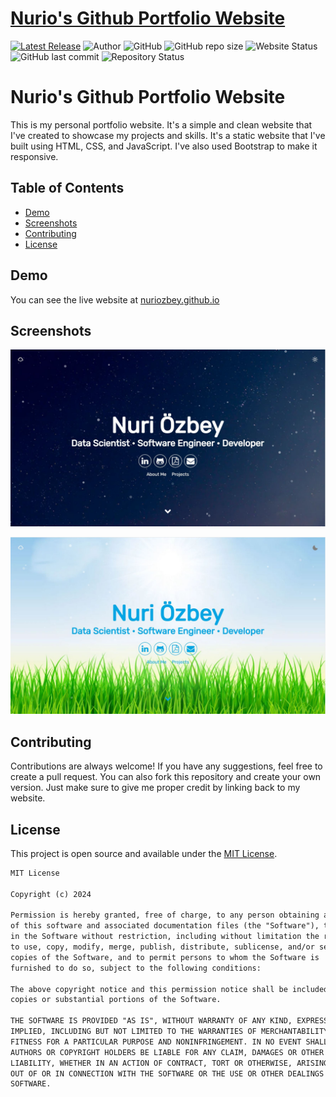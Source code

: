 # <a href="https://nuriozbey.github.io" target="_blank">Nurio's Github Portfolio Website</a>

[![Latest Release](https://img.shields.io/badge/Latest%20Release-07%20Feb%202024-orange.svg)](https://github.com/nuriozbey/nuriozbey.github.io/commit/master)
![Author](https://img.shields.io/badge/Author-Nuri%20Özbey-blue.svg)
![GitHub](https://img.shields.io/github/license/nuriozbey/nuriozbey.github.io)
![GitHub repo size](https://img.shields.io/github/repo-size/nuriozbey/nuriozbey.github.io)
![Website Status](https://img.shields.io/website?url=https%3A%2F%2Fnuriozbey.github.io)
![GitHub last commit](https://img.shields.io/github/last-commit/nuriozbey/nuriozbey.github.io)
![Repository Status](https://img.shields.io/badge/Repository%20Status-Active-brightgreen.svg)

# Nurio's Github Portfolio Website

This is my personal portfolio website. It's a simple and clean website that I've created to showcase my projects and skills. It's a static website that I've built using HTML, CSS, and JavaScript. I've also used Bootstrap to make it responsive.

## Table of Contents
- [Demo](#demo)
- [Screenshots](#screenshots)
- [Contributing](#contributing)
- [License](#license)

## Demo

You can see the live website at [nuriozbey.github.io](https://nuriozbey.github.io)

## Screenshots

![Home Page Dark](https://raw.githubusercontent.com/nuriozbey/nuriozbey.github.io/newui/assets/img/jpg/homepage-dark.JPG)

![Home Page Light](https://raw.githubusercontent.com/nuriozbey/nuriozbey.github.io/newui/assets/img/jpg/homepage-light.JPG)

## Contributing

Contributions are always welcome! If you have any suggestions, feel free to create a pull request. You can also fork this repository and create your own version. Just make sure to give me proper credit by linking back to my website.

## License

This project is open source and available under the [MIT License](LICENSE). 

```markdown
MIT License

Copyright (c) 2024

Permission is hereby granted, free of charge, to any person obtaining a copy
of this software and associated documentation files (the "Software"), to deal
in the Software without restriction, including without limitation the rights
to use, copy, modify, merge, publish, distribute, sublicense, and/or sell
copies of the Software, and to permit persons to whom the Software is
furnished to do so, subject to the following conditions:

The above copyright notice and this permission notice shall be included in all
copies or substantial portions of the Software.

THE SOFTWARE IS PROVIDED "AS IS", WITHOUT WARRANTY OF ANY KIND, EXPRESS OR
IMPLIED, INCLUDING BUT NOT LIMITED TO THE WARRANTIES OF MERCHANTABILITY,
FITNESS FOR A PARTICULAR PURPOSE AND NONINFRINGEMENT. IN NO EVENT SHALL THE
AUTHORS OR COPYRIGHT HOLDERS BE LIABLE FOR ANY CLAIM, DAMAGES OR OTHER
LIABILITY, WHETHER IN AN ACTION OF CONTRACT, TORT OR OTHERWISE, ARISING FROM,
OUT OF OR IN CONNECTION WITH THE SOFTWARE OR THE USE OR OTHER DEALINGS IN THE
SOFTWARE.
```

